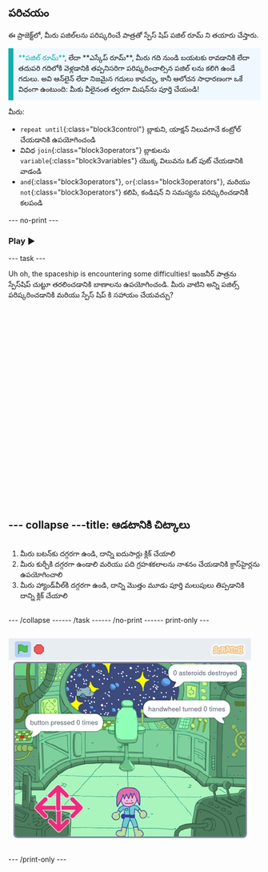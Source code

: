## పరిచయం

ఈ ప్రాజెక్ట్‌లో, మీరు పజిల్‌లను పరిష్కరించే పాత్రతో స్పేస్ షిప్ పజిల్ రూమ్ ని తయారు చేస్తారు.

<p style="border-left: solid; border-width:10px; border-color: #0faeb0; background-color: aliceblue; padding: 10px;">
<span style="color: #0faeb0">**పజిల్ రూమ్**</span>, లేదా **ఎస్కేప్ రూమ్**, మీరు గది నుండి బయటకు రావడానికి లేదా తదుపరి గదిలోకి వెళ్లడానికి తప్పనిసరిగా పరిష్కరించాల్సిన పజిల్ లను కలిగి ఉండే గదులు. అవి ఆన్‌లైన్ లేదా నిజమైన గదులు కావచ్చు, కానీ ఆలోచన సాధారణంగా ఒకే విధంగా ఉంటుంది: మీకు వీలైనంత త్వరగా మిషన్‌ను పూర్తి చేయండి!
</p>

మీరు:
+ `repeat until`{:class="block3control"} బ్లాకుని, యాక్షన్ నిలువగానే కంట్రోల్ చేయడానికి ఉపయోగించండి
+ వివిధ `join`{:class="block3operators"} బ్లాకులను `variable`{:class="block3variables"} యొక్క విలువను ఓట్ పుట్ చేయడానికి వాడండి
+ `and`{:class="block3operators"}, `or`{:class="block3operators"}, మరియు `not`{:class="block3operators"} కలిపి, కండిషన్ ని సమస్యను పరిష్కరించడానికీ కలపండి

--- no-print ---

### Play ▶️

--- task ---

<div style="display: flex; flex-wrap: wrap">
<div style="flex-basis: 175px; flex-grow: 1">  
Uh oh, the spaceship is encountering some difficulties! ఇంజనీర్ పాత్రను స్పేస్‌షిప్ చుట్టూ తరలించడానికి బాణాలను ఉపయోగించండి. మీరు వాటిని అన్ని పజిల్స్ పరిష్కరించడానికి మరియు స్పేస్ షిప్ కి సహాయం చేయవచ్చు?
</div>
<div>
<div class="scratch-preview" style="margin-left: 15px;">
  <iframe allowtransparency="true" width="485" height="402" src="" frameborder="0"></iframe>
</div>

</div>

--- collapse ---
---
title: ఆడటానికి చిట్కాలు
---

1. మీరు బటన్‌కు దగ్గరగా ఉండి, దాన్ని ఐదుసార్లు క్లిక్ చేయాలి
2. మీరు కుర్చీకి దగ్గరగా ఉండాలి మరియు పది గ్రహశకలాలను నాశనం చేయడానికి క్రాస్‌హైర్లను ఉపయోగించాలి
3. మీరు హ్యాండ్‌వీల్‌కి దగ్గరగా ఉండి, దాన్ని మొత్తం మూడు పూర్తి మలుపులు తిప్పడానికి దాన్ని క్లిక్ చేయాలి


--- /collapse ---

--- /task ---

--- /no-print ---

--- print-only ---

![పూర్తయిన ప్రాజెక్ట్](images/showcase_static.png)

--- /print-only ---



